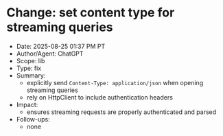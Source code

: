 # Change: set content type for streaming queries

- Date: 2025-08-25 01:37 PM PT
- Author/Agent: ChatGPT
- Scope: lib
- Type: fix
- Summary:
  - explicitly send `Content-Type: application/json` when opening streaming queries
  - rely on HttpClient to include authentication headers
- Impact:
  - ensures streaming requests are properly authenticated and parsed
- Follow-ups:
  - none
